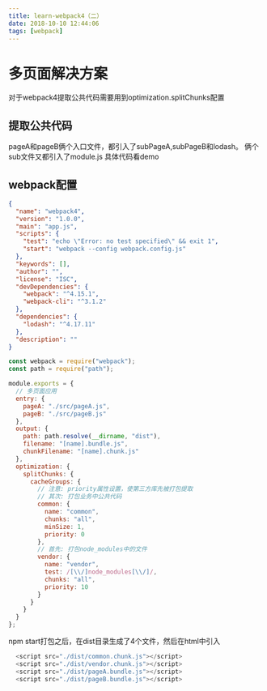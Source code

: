 ```yaml
---
title: learn-webpack4（二）
date: 2018-10-10 12:44:06
tags: [webpack]
---
```

# 多页面解决方案
对于webpack4提取公共代码需要用到optimization.splitChunks配置
## 提取公共代码
pageA和pageB俩个入口文件，都引入了subPageA,subPageB和lodash。
俩个sub文件又都引入了module.js
具体代码看demo

## webpack配置

```json
{
  "name": "webpack4",
  "version": "1.0.0",
  "main": "app.js",
  "scripts": {
    "test": "echo \"Error: no test specified\" && exit 1",
    "start": "webpack --config webpack.config.js"
  },
  "keywords": [],
  "author": "",
  "license": "ISC",
  "devDependencies": {
    "webpack": "^4.15.1",
    "webpack-cli": "^3.1.2"
  },
  "dependencies": {
    "lodash": "^4.17.11"
  },
  "description": ""
}
```
```javascript
const webpack = require("webpack");
const path = require("path");

module.exports = {
  // 多页面应用
  entry: {
    pageA: "./src/pageA.js",
    pageB: "./src/pageB.js"
  },
  output: {
    path: path.resolve(__dirname, "dist"),
    filename: "[name].bundle.js",
    chunkFilename: "[name].chunk.js"
  },
  optimization: {
    splitChunks: {
      cacheGroups: {
        // 注意: priority属性设置，使第三方库先被打包提取
        // 其次: 打包业务中公共代码
        common: {
          name: "common",
          chunks: "all",
          minSize: 1,
          priority: 0
        },
        // 首先: 打包node_modules中的文件
        vendor: {
          name: "vendor",
          test: /[\\/]node_modules[\\/]/,
          chunks: "all",
          priority: 10
        }
      }
    }
  }
};
```
npm start打包之后，在dist目录生成了4个文件，然后在html中引入
```javascript
  <script src="./dist/common.chunk.js"></script>
  <script src="./dist/vendor.chunk.js"></script>
  <script src="./dist/pageA.bundle.js"></script>
  <script src="./dist/pageB.bundle.js"></script>
```